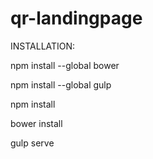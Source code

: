 # qr-landingpage

INSTALLATION:

npm install --global bower

npm install --global gulp

npm install

bower install

gulp serve